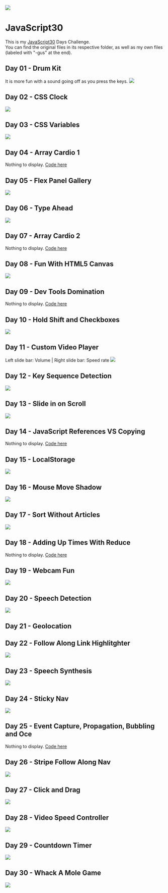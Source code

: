 ![](https://javascript30.com/images/JS3-social-share.png)

# JavaScript30

This is my [JavaScript30](https://JavaScript30.com) Days Challenge.  
You can find the original files in its respective folder, as well as my own files (labeled with "-gus" at the end).


## Day 01 - Drum Kit
It is more fun with a sound going off as you press the keys.
![](https://github.com/gustavoaz7/100DaysOfCode/blob/master/JavaScript30/Images%20and%20gifs/js30%2001.gif?raw=true)

## Day 02 - CSS Clock
![](https://github.com/gustavoaz7/100DaysOfCode/blob/master/JavaScript30/Images%20and%20gifs/js30%2002.gif?raw=true)

## Day 03 - CSS Variables
![](https://github.com/gustavoaz7/100DaysOfCode/blob/master/JavaScript30/Images%20and%20gifs/js30%2003.gif?raw=true)

## Day 04 - Array Cardio 1
Nothing to display. [Code here](https://github.com/gustavoaz7/100DaysOfCode/blob/master/JavaScript30/04%20-%20Array%20Cardio%20Day%201/index-gus.html)

## Day 05 - Flex Panel Gallery
![](https://github.com/gustavoaz7/100DaysOfCode/blob/master/JavaScript30/Images%20and%20gifs/js30%2005.gif?raw=true)

## Day 06 - Type Ahead
![](https://github.com/gustavoaz7/100DaysOfCode/blob/master/JavaScript30/Images%20and%20gifs/js30%2006.gif?raw=true)

## Day 07 - Array Cardio 2
Nothing to display. [Code here](https://github.com/gustavoaz7/100DaysOfCode/blob/master/JavaScript30/07%20-%20Array%20Cardio%20Day%202/index-gus.html)

## Day 08 - Fun With HTML5 Canvas
![](https://github.com/gustavoaz7/100DaysOfCode/blob/master/JavaScript30/Images%20and%20gifs/js30%2008.gif?raw=true)

## Day 09 - Dev Tools Domination
Nothing to display. [Code here](https://github.com/gustavoaz7/100DaysOfCode/blob/master/JavaScript30/09%20-%20Dev%20Tools%20Domination/index-gus.html)

## Day 10 - Hold Shift and Checkboxes
![](https://github.com/gustavoaz7/100DaysOfCode/blob/master/JavaScript30/Images%20and%20gifs/js30%2010.gif?raw=true)

## Day 11 - Custom Video Player
Left slide bar: Volume  |   Right slide bar: Speed rate
![](https://github.com/gustavoaz7/100DaysOfCode/blob/master/JavaScript30/Images%20and%20gifs/js30%2011.gif?raw=true)

## Day 12 - Key Sequence Detection
![](https://github.com/gustavoaz7/100DaysOfCode/blob/master/JavaScript30/Images%20and%20gifs/js30%2012.gif?raw=true)

## Day 13 - Slide in on Scroll
![](https://github.com/gustavoaz7/100DaysOfCode/blob/master/JavaScript30/Images%20and%20gifs/js30%2013.gif?raw=true)

## Day 14 - JavaScript References VS Copying
Nothing to display. [Code here](https://github.com/gustavoaz7/100DaysOfCode/blob/master/JavaScript30/14%20-%20JavaScript%20References%20VS%20Copying/index-gus.html)

## Day 15 - LocalStorage
![](https://github.com/gustavoaz7/100DaysOfCode/blob/master/JavaScript30/Images%20and%20gifs/js30%2015.gif?raw=true)

## Day 16 - Mouse Move Shadow
![](https://github.com/gustavoaz7/100DaysOfCode/blob/master/JavaScript30/Images%20and%20gifs/js30%2016.gif?raw=true)

## Day 17 - Sort Without Articles
![](https://github.com/gustavoaz7/100DaysOfCode/blob/master/JavaScript30/Images%20and%20gifs/js30%2017.png?raw=true)

## Day 18 - Adding Up Times With Reduce
Nothing to display. [Code here](https://github.com/gustavoaz7/100DaysOfCode/blob/master/JavaScript30/18%20-%20Adding%20Up%20Times%20with%20Reduce/index-gus.html)

## Day 19 - Webcam Fun
![](https://github.com/gustavoaz7/100DaysOfCode/blob/master/JavaScript30/Images%20and%20gifs/js30%2019.gif)

## Day 20 - Speech Detection
![](https://github.com/gustavoaz7/100DaysOfCode/blob/master/JavaScript30/Images%20and%20gifs/js30%2020.gif?raw=true)

## Day 21 - Geolocation

## Day 22 - Follow Along Link Highlitghter
![](https://github.com/gustavoaz7/100DaysOfCode/blob/master/JavaScript30/Images%20and%20gifs/js30%2022.gif?raw=true)

## Day 23 - Speech Synthesis
![](https://github.com/gustavoaz7/100DaysOfCode/blob/master/JavaScript30/Images%20and%20gifs/js30%2023.gif?raw=true)

## Day 24 - Sticky Nav
![](https://github.com/gustavoaz7/100DaysOfCode/blob/master/JavaScript30/Images%20and%20gifs/js30%2024.gif?raw=true)

## Day 25 - Event Capture, Propagation, Bubbling and Oce
Nothing to display. [Code here](https://github.com/gustavoaz7/100DaysOfCode/blob/master/JavaScript30/25%20-%20Event%20Capture%2C%20Propagation%2C%20Bubbling%20and%20Once/index-gus.html)

## Day 26 - Stripe Follow Along Nav
![](https://github.com/gustavoaz7/100DaysOfCode/blob/master/JavaScript30/Images%20and%20gifs/js30%2026.gif?raw=true)

## Day 27 - Click and Drag
![](https://github.com/gustavoaz7/100DaysOfCode/blob/master/JavaScript30/Images%20and%20gifs/js30%2027.gif?raw=true)

## Day 28 - Video Speed Controller
![](https://github.com/gustavoaz7/100DaysOfCode/blob/master/JavaScript30/Images%20and%20gifs/js30%2028.gif?raw=true)

## Day 29 - Countdown Timer
![](https://github.com/gustavoaz7/100DaysOfCode/blob/master/JavaScript30/Images%20and%20gifs/js30%2029.gif?raw=true)

## Day 30 - Whack A Mole Game
![](https://github.com/gustavoaz7/100DaysOfCode/blob/master/JavaScript30/Images%20and%20gifs/js30%2030.gif?raw=true)

